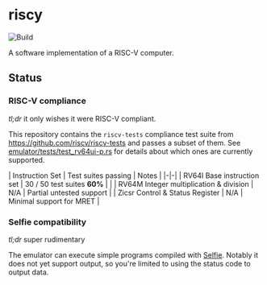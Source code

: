 # riscy  
![Build](https://github.com/michaelmelanson/riscy/workflows/Build/badge.svg)

A software implementation of a RISC-V computer.

## Status

### RISC-V compliance

_tl;dr_ it only wishes it were RISC-V compliant.

This repository contains the `riscv-tests` compliance test suite from https://github.com/riscv/riscv-tests and passes a subset
of them. See [emulator/tests/test_rv64ui-p.rs](https://github.com/michaelmelanson/riscy/blob/master/emulator/tests/test_rv64ui-p.rs#L30)
for details about which ones are currently supported.

| Instruction Set | Test suites passing | Notes |
|-|-|
| RV64I Base instruction set              | 30 / 50 test suites  **60%** | |
| RV64M Integer multiplication & division | N/A  | Partial untested support |
| Zicsr Control & Status Register         | N/A  | Minimal support for MRET |

### Selfie compatibility

_tl;dr_ super rudimentary

The emulator can execute simple programs compiled with [Selfie](https://github.com/cksystemsteaching/selfie). Notably it does 
not yet support output, so you're limited to using the status code to output data.
